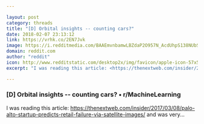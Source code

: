```yaml
---

layout: post
category: threads
title: "[D] Orbital insights -- counting cars?"
date: 2018-02-07 23:13:12
link: https://vrhk.co/2EN7Jvk
image: https://i.redditmedia.com/BAAEmvnbamwLBZdaP2O957N_AcdUhpS138NUbSsVWgE.jpg?w=320&s=950381040f364187453ba4e1c56dd00c
domain: reddit.com
author: "reddit"
icon: http://www.redditstatic.com/desktop2x/img/favicon/apple-icon-57x57.png
excerpt: "I was reading this article: <https://thenextweb.com/insider/2017/03/08/palo-alto-startup-predicts-retail-failure-via-satellite-images/> and was very..."

---
```


### [D] Orbital insights -- counting cars? • r/MachineLearning

I was reading this article: <https://thenextweb.com/insider/2017/03/08/palo-alto-startup-predicts-retail-failure-via-satellite-images/> and was very...